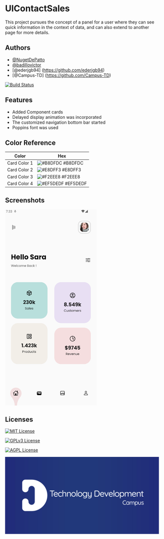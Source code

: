 # UIContactSales

This project pursues the concept of a panel for a user where they can see quick information in the context of data, and can also extend to another page for more details.

## Authors

- [@NugetDePatto](https://github.com/NugetDePatto)
- [@badillovictor](https://github.com/badillovictor)
- [@ederjgb94] (https://github.com/ederjgb94)
- [@Campus-TD] (https://github.com/Campus-TD)

[![Build Status](https://travis-ci.org/joemccann/dillinger.svg?branch=master)](https://travis-ci.org/joemccann/dillinger)


## Features

- Added Component cards
- Delayed display animation was incorporated
- The customized navigation bottom bar started
- Poppins font was used

## Color Reference

| Color             | Hex                                                                |
| ----------------- | ------------------------------------------------------------------ |
| Card Color 1 | ![#B8DFDC](https://via.placeholder.com/10/B8DFDC?text=+) #B8DFDC |
| Card Color 2 | ![#E8DFF3](https://via.placeholder.com/10/E8DFF3?text=+) #E8DFF3 |
| Card Color 3 | ![#F2EEE8](https://via.placeholder.com/10/F2EEE8?text=+) #F2EEE8 |
| Card Color 4 | ![#EF5DEDF](https://via.placeholder.com/10/0EF5DEDF?text=+) #EF5DEDF |


## Screenshots

<img src="imagesreadme/homepage.png" width="300"/>


## Licenses

[![MIT License](https://img.shields.io/badge/License-MIT-green.svg)](https://choosealicense.com/licenses/mit/)

[![GPLv3 License](https://img.shields.io/badge/License-GPL%20v3-yellow.svg)](https://opensource.org/licenses/)

[![AGPL License](https://img.shields.io/badge/license-AGPL-blue.svg)](http://www.gnu.org/licenses/agpl-3.0)

![Logo](https://github.com/Campus-TD/.github/raw/main/background.jpg)